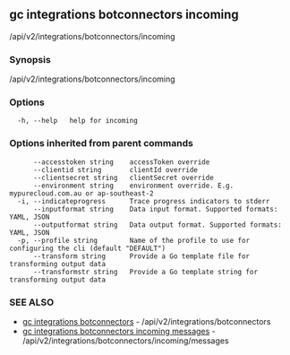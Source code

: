 ## gc integrations botconnectors incoming

/api/v2/integrations/botconnectors/incoming

### Synopsis

/api/v2/integrations/botconnectors/incoming

### Options

```
  -h, --help   help for incoming
```

### Options inherited from parent commands

```
      --accesstoken string    accessToken override
      --clientid string       clientId override
      --clientsecret string   clientSecret override
      --environment string    environment override. E.g. mypurecloud.com.au or ap-southeast-2
  -i, --indicateprogress      Trace progress indicators to stderr
      --inputformat string    Data input format. Supported formats: YAML, JSON
      --outputformat string   Data output format. Supported formats: YAML, JSON
  -p, --profile string        Name of the profile to use for configuring the cli (default "DEFAULT")
      --transform string      Provide a Go template file for transforming output data
      --transformstr string   Provide a Go template string for transforming output data
```

### SEE ALSO

* [gc integrations botconnectors](gc_integrations_botconnectors.html)	 - /api/v2/integrations/botconnectors
* [gc integrations botconnectors incoming messages](gc_integrations_botconnectors_incoming_messages.html)	 - /api/v2/integrations/botconnectors/incoming/messages


